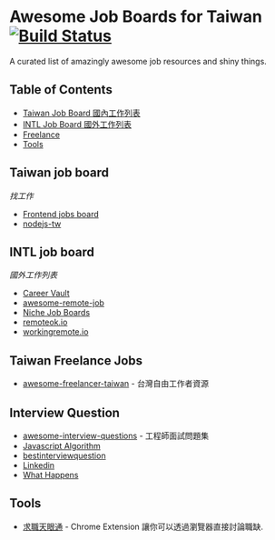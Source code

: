 # Awesome Job Boards for Taiwan [![Build Status](https://api.travis-ci.org/freelancer-tw/awesome-job-boards-taiwan.svg?branch=master)](https://travis-ci.org/freelancer-tw/awesome-job-boards-taiwan)

A curated list of amazingly awesome job resources and shiny things.

## Table of Contents
- [Taiwan Job Board 國內工作列表](#taiwan-job-board)
- [INTL Job Board 國外工作列表](#intl-job-board)
- [Freelance](#taiwan-freelance-jobs)
- [Tools](#tools)

## Taiwan job board
*找工作*
* [Frontend jobs board](https://github.com/f2etw/jobs)
* [nodejs-tw](https://github.com/nodejs-tw/jobs/issues)

## INTL job board 
*國外工作列表*
* [Career Vault](https://careervault.io/)
* [awesome-remote-job](https://github.com/lukasz-madon/awesome-remote-job)
* [Niche Job Boards](https://github.com/tramcar/awesome-job-boards)
* [remoteok.io](https://remoteok.io/)
* [workingremote.io](https://workingremote.io/)

## Taiwan Freelance Jobs
* [awesome-freelancer-taiwan](https://github.com/freelancer-tw/awesome-freelancer-taiwan) - 台灣自由工作者資源

## Interview Question
* [awesome-interview-questions](https://github.com/MaximAbramchuck/awesome-interview-questions) - 工程師面試問題集
* [Javascript Algorithm](http://thatjsdude.com/interview/js1.html)
* [bestinterviewquestion](https://www.bestinterviewquestion.com/)
* [Linkedin](https://github.com/Ebazhanov/linkedin-skill-assessments-quizzes)
* [What Happens](https://github.com/skyline75489/what-happens-when-zh_CN)

## Tools
* [求職天眼通](https://github.com/abalone0204/Clairvoyance) - Chrome Extension 讓你可以透過瀏覽器直接討論職缺.
